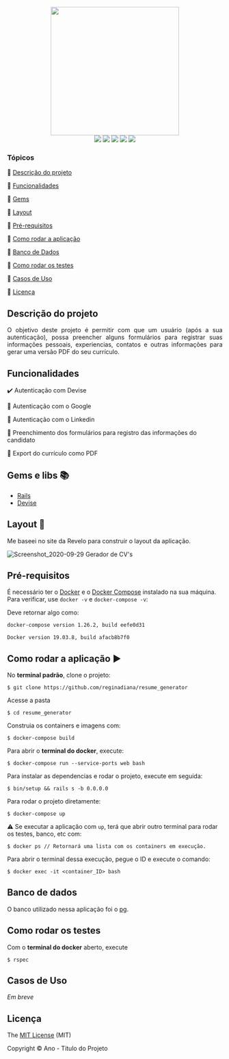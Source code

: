 <p align="center">
  <img src="https://user-images.githubusercontent.com/46378210/94552990-307a3a80-022e-11eb-9f1d-fa0061d0031b.png" width="300"/>
  <br/>
  <img src="http://img.shields.io/static/v1?label=License&message=MIT&color=green&style=for-the-badge"/>
  <img src="http://img.shields.io/static/v1?label=Ruby&message=2.6.3&color=red&style=for-the-badge&logo=ruby"/>
  <img src="http://img.shields.io/static/v1?label=Ruby%20On%20Rails%20&message=6.0.2.2&color=red&style=for-the-badge&logo=ruby"/>
  <img src="http://img.shields.io/static/v1?label=TESTES&message=%3E20&color=GREEN&style=for-the-badge"/>
  <img src="http://img.shields.io/static/v1?label=STATUS&message=EM%20DESENVOLVIMENTO&color=RED&style=for-the-badge"/>
</p>

### Tópicos 

:small_blue_diamond: [Descrição do projeto](#descrição-do-projeto)

:small_blue_diamond: [Funcionalidades](#funcionalidades)

:small_blue_diamond: [Gems](#gems-e-libs-books)

:small_blue_diamond: [Layout](#layout-dash)

:small_blue_diamond: [Pré-requisitos](#pré-requisitos)

:small_blue_diamond: [Como rodar a aplicação](#como-rodar-a-aplicação-arrow_forward)

:small_blue_diamond: [Banco de Dados](#banco-de-dados)

:small_blue_diamond: [Como rodar os testes](#como-rodar-os-testes)

:small_blue_diamond: [Casos de Uso](#casos-de-uso)

:small_blue_diamond: [Licença](#licença)

## Descrição do projeto 

<p align="justify">
  O objetivo deste projeto é permitir com que um usuário (após a sua autenticação), possa preencher alguns formulários para registrar suas informações pessoais, experiencias, contatos e outras informações para gerar uma versão PDF do seu currículo. 
</p>

## Funcionalidades

:heavy_check_mark: Autenticação com Devise

:memo: Autenticação com o Google

:memo: Autenticação com o Linkedin

:memo: Preenchimento dos formulários para registro das informações do candidato 

:memo: Export do currículo como PDF

## Gems e libs :books:

- [Rails](https://rubyonrails.org/)
- [Devise](https://github.com/heartcombo/devise)

## Layout :dash:

Me baseei no site da Revelo para construir o layout da aplicação. 

![Screenshot_2020-09-29 Gerador de CV's](https://user-images.githubusercontent.com/46378210/94550566-4f76cd80-022a-11eb-92b4-f981fe93506c.png)

## Pré-requisitos

É necessário ter o [Docker](https://docs.docker.com/engine/install/ubuntu/) e o [Docker Compose](https://docs.docker.com/compose/install/) instalado na sua máquina. Para verificar, use `docker -v` e `docker-compose -v`:

Deve retornar algo como:

```bash
docker-compose version 1.26.2, build eefe0d31
```

```
Docker version 19.03.8, build afacb8b7f0
```

## Como rodar a aplicação :arrow_forward:

No **terminal padrão**, clone o projeto: 

```
$ git clone https://github.com/reginadiana/resume_generator
```

Acesse a pasta

```
$ cd resume_generator
```

Construia os containers e imagens com: 

```
$ docker-compose build
```

Para abrir o **terminal do docker**, execute:

```
$ docker-compose run --service-ports web bash
```

Para instalar as dependencias e rodar o projeto, execute em seguida:

```
$ bin/setup && rails s -b 0.0.0.0
```

Para rodar o projeto diretamente:
```
$ docker-compose up 
```

:warning: Se executar a aplicação com ```up```, terá que abrir outro terminal para rodar os testes, banco, etc com:
```
$ docker ps // Retornará uma lista com os containers em execução. 
```
Para abrir o terminal dessa execução, pegue o ID e execute o comando:
```
$ docker exec -it <container_ID> bash
```

## Banco de dados

O banco utilizado nessa aplicação foi o [pg](https://guides.rubyonrails.org/active_record_postgresql.html). 

## Como rodar os testes

Com o **terminal do docker** aberto, execute

```
$ rspec
```

## Casos de Uso

_Em breve_


## Licença 

The [MIT License]() (MIT)

Copyright :copyright: Ano - Titulo do Projeto
